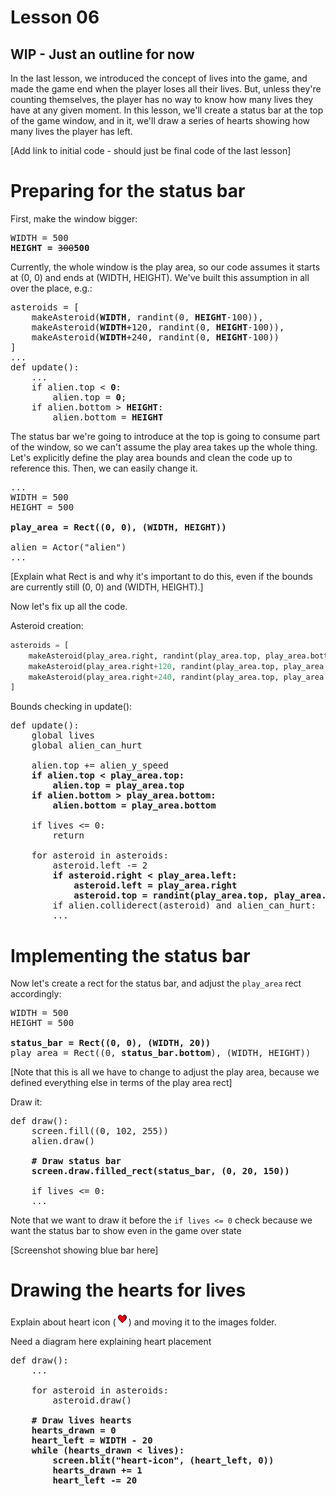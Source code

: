 # Lesson 06

## WIP - Just an outline for now

In the last lesson, we introduced the concept of lives into the game, and made the game end when the player loses all their lives. But, unless they're counting themselves, the player has no way to know how many lives they have at any given moment. In this lesson, we'll create a status bar at the top of the game window, and in it, we'll draw a series of hearts showing how many lives the player has left.

[Add link to initial code - should just be final code of the last lesson]

# Preparing for the status bar

First, make the window bigger:

<pre>
WIDTH = 500
<b>HEIGHT = </b><del>300</del><b>500</b>
</pre>

Currently, the whole window is the play area, so our code assumes it starts at (0, 0) and ends at (WIDTH, HEIGHT). We've built this assumption in all over the place, e.g.:

<pre>
asteroids = [
    makeAsteroid(<b>WIDTH</b>, randint(0, <b>HEIGHT</b>-100)),
    makeAsteroid(<b>WIDTH</b>+120, randint(0, <b>HEIGHT</b>-100)),
    makeAsteroid(<b>WIDTH</b>+240, randint(0, <b>HEIGHT</b>-100))
]
...
def update():
    ...
    if alien.top < <b>0</b>:
        alien.top = <b>0</b>;
    if alien.bottom > <b>HEIGHT</b>:
        alien.bottom = <b>HEIGHT</b>
</pre>

The status bar we're going to introduce at the top is going to consume part of the window, so we can't assume the play area takes up the whole thing. Let's explicitly define the play area bounds and clean the code up to reference this. Then, we can easily change it.

<pre>
...
WIDTH = 500
HEIGHT = 500

<b>play_area = Rect((0, 0), (WIDTH, HEIGHT))</b>

alien = Actor("alien")
...
</pre>

[Explain what Rect is and why it's important to do this, even if the bounds are currently still (0, 0) and (WIDTH, HEIGHT).]

Now let's fix up all the code.

Asteroid creation:

```python
asteroids = [
    makeAsteroid(play_area.right, randint(play_area.top, play_area.bottom-100)),
    makeAsteroid(play_area.right+120, randint(play_area.top, play_area.bottom-100)),
    makeAsteroid(play_area.right+240, randint(play_area.top, play_area.bottom-100))
]
```
Bounds checking in update():

<pre>
def update():
    global lives
    global alien_can_hurt

    alien.top += alien_y_speed
    <b>if alien.top < play_area.top:
        alien.top = play_area.top
    if alien.bottom > play_area.bottom:
        alien.bottom = play_area.bottom</b>

    if lives <= 0:
        return

    for asteroid in asteroids:
        asteroid.left -= 2
        <b>if asteroid.right < play_area.left:
            asteroid.left = play_area.right
            asteroid.top = randint(play_area.top, play_area.bottom-100)</b>
        if alien.colliderect(asteroid) and alien_can_hurt:
        ...
</pre>

# Implementing the status bar

Now let's create a rect for the status bar, and adjust the `play_area` rect accordingly:

<pre>
WIDTH = 500
HEIGHT = 500

<b>status_bar = Rect((0, 0), (WIDTH, 20))</b>
play_area = Rect((0, <b>status_bar.bottom</b>), (WIDTH, HEIGHT))
</pre>

[Note that this is all we have to change to adjust the play area, because we defined everything else in terms of the play area rect]

Draw it:
<pre>
def draw():
    screen.fill((0, 102, 255))
    alien.draw()

    <b># Draw status bar
    screen.draw.filled_rect(status_bar, (0, 20, 150))</b>

    if lives <= 0:
    ...
</pre>

Note that we want to draw it before the `if lives <= 0` check because we want the status bar to show even in the game over state

[Screenshot showing blue bar here]

# Drawing the hearts for lives

Explain about heart icon (<img alt="heart icon" src="heart-icon.png">) and moving it to the images folder.

Need a diagram here explaining heart placement
<pre>
def draw():
    ...

    for asteroid in asteroids:
        asteroid.draw()

    <b># Draw lives hearts
    hearts_drawn = 0
    heart_left = WIDTH - 20
    while (hearts_drawn < lives):
        screen.blit("heart-icon", (heart_left, 0))
        hearts_drawn += 1
        heart_left -= 20</b>
</pre>
